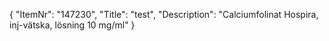 {
  "ItemNr": "147230",
  "Title": "test",
  "Description": "Calciumfolinat Hospira, inj-vätska, lösning 10 mg/ml"
}
